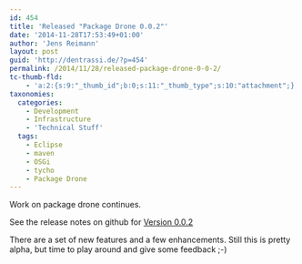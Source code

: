 ```yaml
---
id: 454
title: 'Released "Package Drone 0.0.2"'
date: '2014-11-28T17:53:49+01:00'
author: 'Jens Reimann'
layout: post
guid: 'http://dentrassi.de/?p=454'
permalink: /2014/11/28/released-package-drone-0-0-2/
tc-thumb-fld:
    - 'a:2:{s:9:"_thumb_id";b:0;s:11:"_thumb_type";s:10:"attachment";}'
taxonomies:
  categories:
    - Development
    - Infrastructure
    - 'Technical Stuff'
  tags:
    - Eclipse
    - maven
    - OSGi
    - tycho
    - Package Drone
---
```


Work on package drone continues.

See the release notes on github for [Version 0.0.2](https://github.com/ctron/package-drone/releases/tag/v0.0.2)

<!-- more -->

There are a set of new features and a few enhancements. Still this is pretty alpha, but time to play around and give some feedback ;-)
